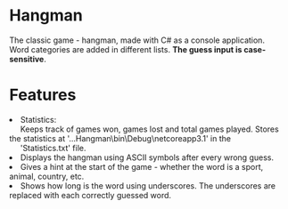 # Hangman
The classic game - hangman, made with C# as a console application.</br>
Word categories are added in different lists. <b>The guess input is case-sensitive</b>.

# Features
<li> Statistics:</br>
&nbsp;&nbsp;&nbsp;&nbsp;
     Keeps track of games won, games lost and total games played. Stores the statistics at '...Hangman\bin\Debug\netcoreapp3.1' in the</br>
&nbsp;&nbsp;&nbsp;&nbsp;
     'Statistics.txt' file.</li>
<li> Displays the hangman using ASCII symbols after every wrong guess.</li>
<li> Gives a hint at the start of the game - whether the word is a sport, animal, country, etc.</li>
<li> Shows how long is the word using underscores. The underscores are replaced with each correctly guessed word.</li>
